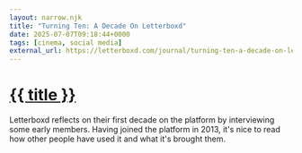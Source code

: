 ```yaml
---
layout: narrow.njk
title: "Turning Ten: A Decade On Letterboxd"
date: 2025-07-07T09:18:44+0000
tags: [cinema, social media]
external_url: https://letterboxd.com/journal/turning-ten-a-decade-on-letterboxd/?ref=daniel.pizza
---
```


<h1><a href="{{ external_url }}">{{ title }}</a></h1>

Letterboxd reflects on their first decade on the platform by interviewing some early members. Having joined the platform in 2013, it's nice to read how other people have used it and what it's brought them. 